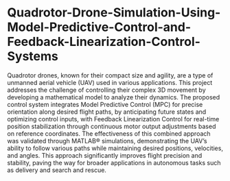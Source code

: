 # Quadrotor-Drone-Simulation-Using-Model-Predictive-Control-and-Feedback-Linearization-Control-Systems
Quadrotor drones, known for their compact size and agility, are a type of unmanned aerial vehicle (UAV) used in various applications. This project addresses the challenge of controlling their complex 3D movement by developing a mathematical model to analyze their dynamics. The proposed control system integrates Model Predictive Control (MPC) for precise orientation along desired flight paths, by anticipating future states and optimizing control inputs, with Feedback Linearization Control for real-time position stabilization through continuous motor output adjustments based on reference coordinates. The effectiveness of this combined approach was validated through MATLAB® simulations, demonstrating the UAV’s ability to follow various paths while maintaining desired positions, velocities, and angles. This approach significantly improves flight precision and stability, paving the way for broader applications in autonomous tasks such as delivery and search and rescue.
